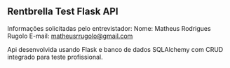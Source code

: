 ## Rentbrella Test Flask API 

Informações solicitadas pelo entrevistador:
Nome: Matheus Rodrigues Rugolo
E-mail: matheusrrugolo@gmail.com

Api desenvolvida usando Flask e banco de dados SQLAlchemy com CRUD integrado para teste profissional.



